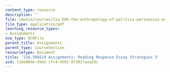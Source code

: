 ```yaml
---
content_type: resource
description: ''
file: /media/courses/21a-506-the-anthropology-of-politics-persuasion-and-power-spring-2019/11be80ded9a5cfc44582973017aaa2dc_MIT21A_506S19_Sec1Mod1Respons3.pdf
file_type: application/pdf
learning_resource_types:
- Assignments
ocw_type: OCWFile
parent_title: Assignments
parent_type: CourseSection
resourcetype: Document
title: '21A.506S19 Assignments: Reading Response Essay Strategies 3'
uid: 11be80de-d9a5-cfc4-4582-973017aaa2dc
---
```

